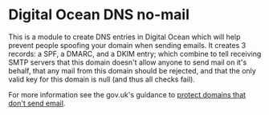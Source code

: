 # Digital Ocean DNS no-mail

This is a module to create DNS entries in Digital Ocean which will help prevent people spoofing your domain when sending emails.
It creates 3 records: a SPF, a DMARC, and a DKIM entry; which combine to tell receiving SMTP servers that this domain doesn't allow anyone to send mail on it's behalf, that any mail from this domain should be rejected, and that the only valid key for this domain is null (and thus all checks fail).

For more information see the gov.uk's guidance to [protect domains that don't send email](https://www.gov.uk/guidance/protect-domains-that-dont-send-email).
